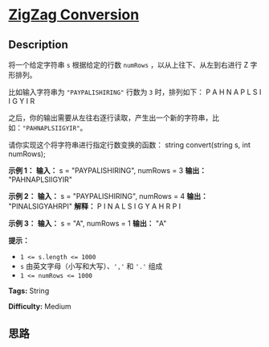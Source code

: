 # [ZigZag Conversion][title]

## Description

将一个给定字符串 `s` 根据给定的行数 `numRows` ，以从上往下、从左到右进行 Z 字形排列。

比如输入字符串为 `"PAYPALISHIRING"` 行数为 `3` 时，排列如下：
            P   A   H   N    A P L S I I G    Y   I   R

之后，你的输出需要从左往右逐行读取，产生出一个新的字符串，比如：`"PAHNAPLSIIGYIR"`。

请你实现这个将字符串进行指定行数变换的函数：
            string convert(string s, int numRows);

**示例 1：**
            **输入：** s = "PAYPALISHIRING", numRows = 3    **输出：** "PAHNAPLSIIGYIR"    

**示例 2：**
            **输入：** s = "PAYPALISHIRING", numRows = 4    **输出：** "PINALSIGYAHRPI"    **解释：**    P     I    N    A   L S  I G    Y A   H R    P     I    

**示例 3：**
            **输入：** s = "A", numRows = 1    **输出：** "A"    

**提示：**

  * `1 <= s.length <= 1000`
  * `s` 由英文字母（小写和大写）、`','` 和 `'.'` 组成
  * `1 <= numRows <= 1000`


**Tags:** String

**Difficulty:** Medium

## 思路

[title]: https://leetcode-cn.com/problems/zigzag-conversion
